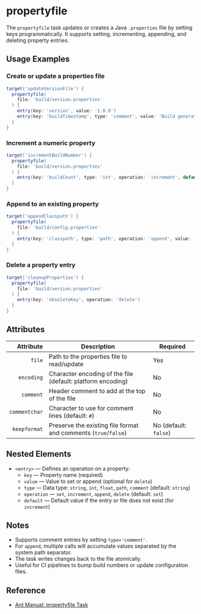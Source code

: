 # propertyfile

The `propertyfile` task updates or creates a Java `.properties` file by setting keys programmatically. It supports setting, incrementing, appending, and deleting property entries.

## Usage Examples

### Create or update a properties file
```groovy
target('updateVersionFile') {
  propertyfile(
    file: 'build/version.properties'
  ) {
    entry(key: 'version', value: '1.0.0')
    entry(key: 'buildTimestamp', type: 'comment', value: 'Build generated on ${timestamp}')
  }
}
```

### Increment a numeric property
```groovy
target('incrementBuildNumber') {
  propertyfile(
    file: 'build/version.properties'
  ) {
    entry(key: 'buildCount', type: 'int', operation: 'increment', default: '0')
  }
}
```

### Append to an existing property
```groovy
target('appendClasspath') {
  propertyfile(
    file: 'build/config.properties'
  ) {
    entry(key: 'classpath', type: 'path', operation: 'append', value: 'lib/new.jar')
  }
}
```

### Delete a property entry
```groovy
target('cleanupProperties') {
  propertyfile(
    file: 'build/version.properties'
  ) {
    entry(key: 'obsoleteKey', operation: 'delete')
  }
}
```

## Attributes

| Attribute      | Description                                                       | Required |
|---------------:|-------------------------------------------------------------------|----------|
| `file`         | Path to the properties file to read/update                        | Yes      |
| `encoding`     | Character encoding of the file (default: platform encoding)       | No       |
| `comment`      | Header comment to add at the top of the file                      | No       |
| `commentchar`  | Character to use for comment lines (default: `#`)                 | No       |
| `keepformat`   | Preserve the existing file format and comments (`true`/`false`)   | No (default: `false`) |

## Nested Elements

- `<entry>` — Defines an operation on a property:
  - `key` — Property name (required)
  - `value` — Value to set or append (optional for `delete`)
  - `type` — Data type: `string`, `int`, `float`, `path`, `comment` (default: `string`)
  - `operation` — `set`, `increment`, `append`, `delete` (default: `set`)
  - `default` — Default value if the entry or file does not exist (for `increment`)

## Notes

- Supports comment entries by setting `type='comment'`.
- For `append`, multiple calls will accumulate values separated by the system path separator.
- The task writes changes back to the file atomically.
- Useful for CI pipelines to bump build numbers or update configuration files.

## Reference

- [Ant Manual: propertyfile Task](https://ant.apache.org/manual/Tasks/propertyfile.html)
